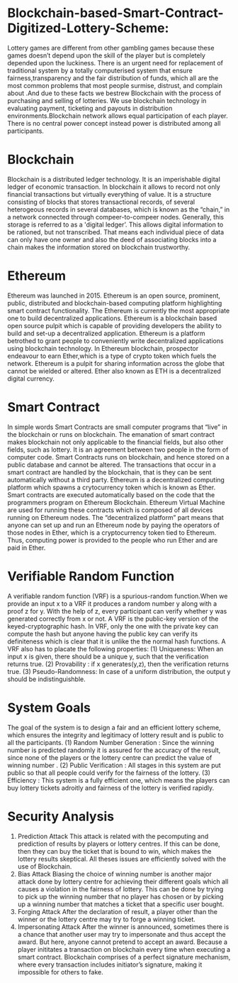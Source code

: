 # Blockchain-based-Smart-Contract-Digitized-Lottery-Scheme:

Lottery games are different from other gambling games because these games doesn’t depend upon the skill of the player but is completely depended upon the luckiness. There is an urgent need for replacement of traditional system by a totally computerised system that ensure fairness,transparency and the fair distribution of funds, which all are the most common problems that most people surmise, distrust, and complain about .And due to these facts we bestrew Blockchain with the process of purchasing and selling of lotteries. We use blockchain technology in evaluating payment, ticketing and payouts in distribution environments.Blockchain network allows equal participation of each player. There is no central power concept instead power is distributed among all participants.

# Blockchain
Blockchain is a distributed ledger technology. It is an imperishable digital ledger of economic transaction. In blockchain it allows to record not only financial transactions but virtually everything of value. It is a structure consisting of blocks that stores transactional records, of several heterogeous records in several databases, which is known as the “chain,” in a network connected through compeer-to-compeer nodes. Generally, this storage is referred to as a 'digital ledger’. This allows digital information to be rationed, but not transcribed. That means each individual piece of data can only have one owner and also the deed of associating blocks into a chain makes the information stored on blockchain trustworthy.


# Ethereum
Ethereum was launched in 2015. Ethereum is an open source, prominent, public, distributed and blockchain-based computing platform highlighting smart contract functionality. The Ethereum is currently the most appropriate one to build decentralized applications. Ethereum is a blockchain based open source pulpit which is capable of providing developers the ability to build and set-up a decentralized application. Ethereum is a platform betrothed to grant people to conveniently write decentralized applications using blockchain technology. In Ethereum blockchain, prospector endeavour to earn Ether,which is a type of crypto token which fuels the network. Ethereum is a pulpit for sharing information across the globe that cannot be wielded or altered. Ether also known as ETH is a decentralized digital currency.


# Smart Contract
In simple words Smart Contracts are small computer programs that “live” in the blockchain or runs on blockchain. The emanation of smart contract makes blockchain not only applicable to the financial fields, but also other fields, such as lottery. It is an agreement between two people in the form of computer code. Smart Contracts runs on blockchain, and hence stored on a public database and cannot be altered. The transactions that occur in a smart contract are handled by the blockchain, that is they can be sent automatically without a third party. Ethereum is a decentralized computing platform which spawns a crytocurrency token which is known as Ether. Smart contracts are executed automatically based on the code that the programmers program on Ethereum Blockchain. Ethereum Virtual Machine are used for running these contracts which is composed of all devices running on Ethereum nodes. The “decentralized platform” part means that anyone can set up and run an Ethereum node by paying the operators of those nodes in Ether, which is a cryptocurrency token tied to Ethereum. Thus, computing power is provided to the people who run Ether and are paid in Ether.


# Verifiable Random Function
A verifiable random function (VRF) is a spurious-random function.When we provide an input x to a VRF it produces a random number y along with a proof z for y. With the help of z, every participant can verify whether y was generated correctly from x or not. A VRF is the public-key version of the keyed-cryptographic hash. In VRF, only the one with the private key can compute the hash but anyone having the public key can verify its definiteness which is clear that it is unlike the the normal hash functions. A VRF also has to placate the following properties:
(1) Uniqueness: When an input x is given, there should be a unique y, such that the verification returns true.
(2) Provability : if x generates(y,z), then the verification returns true.
(3) Pseudo-Randomness: In case of a uniform distribution, the output y should be indistinguishble.

# System Goals
The goal of the system is to design a fair and an efficient lottery scheme, which ensures the
integrity and legitimacy of lottery result and is public to all the participants.
(1) Random Number Generation : Since the winning number is predicted randomly it is assured
for the accuracy of the result, since none of the players or the lottery centre can predict the value of
winning number .
(2) Public Verification : All stages in this system are put public so that all people could verify for
the fairness of the lottery.
(3) Efficiency : This system is a fully efficient one, which means the players can buy lottery
tickets adroitly and fairness of the lottery is verified rapidly.

# Security Analysis
1. Prediction Attack
This attack is related with the pecomputing and prediction of results by players or lottery centres.
If this can be done, then they can buy the ticket that is bound to win, which makes the lottery results
skeptical. All theses issues are efficiently solved with the use of Blockchain.
2. Bias Attack
Biasing the choice of winning number is another major attack done by lottery centre for
achieving their different goals which all causes a violation in the fairness of lottery. This can be done
by trying to pick up the winning number that no player has chosen or by picking up a winning
number that matches a ticket that a specific user bought.
3. Forging Attack
After the declaration of result, a player other than the winner or the lottery centre may try to forge
a winning ticket.
4. Impersonating Attack
After the winner is announced, sometimes there is a chance that another user may try to
impersonate and thus accept the award. But here, anyone cannot pretend to accept an award. Because
a player inititates a transaction on blockchain every time when executing a smart contract.
Blockchain comprises of a perfect signature mechanism, where every transaction includes
initiator’s signature, making it impossible for others to fake.
